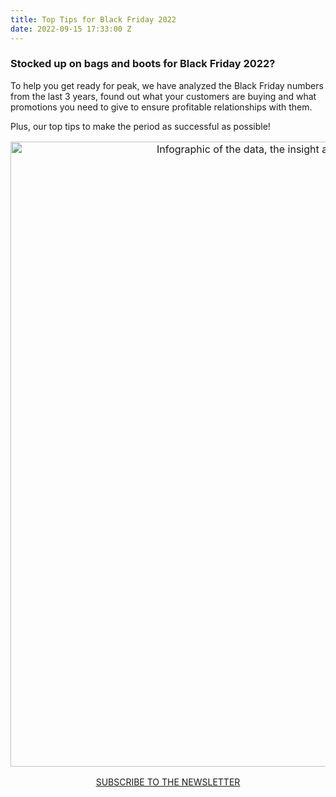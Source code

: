 ```yaml
---
title: Top Tips for Black Friday 2022
date: 2022-09-15 17:33:00 Z
---
```


### Stocked up on bags and boots for Black Friday 2022? 

To help you get ready for peak, we have analyzed the Black Friday numbers from the last 3 years, found out what your customers are buying and what promotions you need to give to ensure profitable relationships with them.

Plus, our top tips to make the period as successful as possible!

<p style="text-align: center; font-size:12pt;"><img style="margin-left: 0px; width: 1000px;" alt="Infographic of the data, the insight and the top tips for Black Friday 2022
" src="/uploads/The%20data,%20the%20insight%20and%20the%20top%20tips%20for%20Black%20Friday%202022.png"/></p>


<p style="text-align:center"><a href="/subscribe/" class="button button-primary">SUBSCRIBE TO THE NEWSLETTER</a></p>
